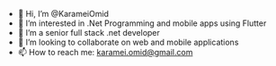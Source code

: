 - 👋 Hi, I’m @KarameiOmid
- 👀 I’m interested in .Net Programming and mobile apps using Flutter 
- 🌱 I’m a senior full stack .net developer
- 💞️ I’m looking to collaborate on web and mobile applications
- 📫 How to reach me: karamei.omid@gmail.com
<!---
KarameiOmid/KarameiOmid is a ✨ special ✨ repository because its `README.md` (this file) appears on your GitHub profile.
You can click the Preview link to take a look at your changes.
--->
